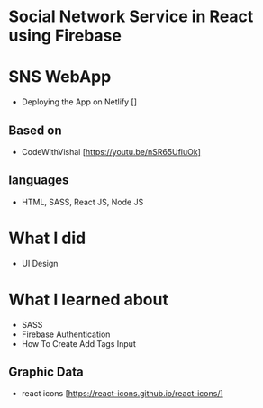 # Social Network Service in React using Firebase

# SNS WebApp

- Deploying the App on Netlify []

## Based on

- CodeWithVishal [https://youtu.be/nSR65UfluOk]

## languages

- HTML, SASS, React JS, Node JS

# What I did

- UI Design

# What I learned about

- SASS
- Firebase Authentication
- How To Create Add Tags Input

## Graphic Data

- react icons [https://react-icons.github.io/react-icons/]
